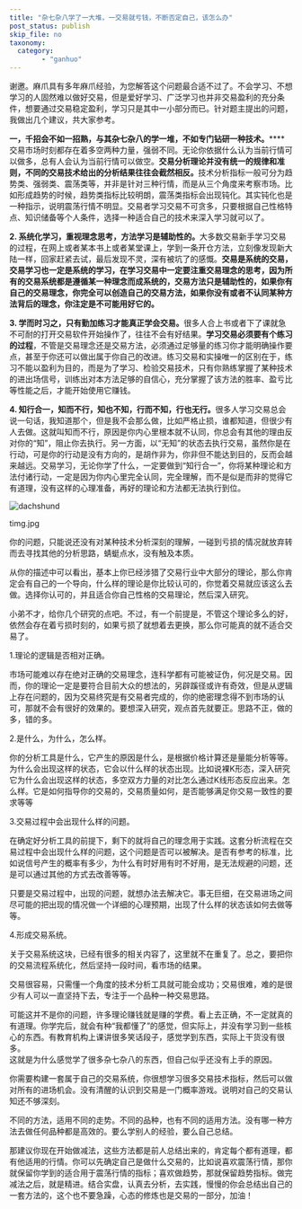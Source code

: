 ```yaml
---
title: "杂七杂八学了一大堆，一交易就亏钱，不断否定自己，该怎么办"
post_status: publish
skip_file: no
taxonomy:
  category:
        - "ganhuo"
---
```


谢邀。麻爪具有多年麻爪经验，为您解答这个问题最合适不过了。不会学习、不想学习的人固然难以做好交易，但是爱好学习、广泛学习也并非交易盈利的充分条件，想要通过交易稳定盈利，学习只是其中一小部分而已。针对题主提出的问题，我做出几个建议，共大家参考。

**一，千招会不如一招熟，与其杂七杂八的学一堆，不如专门钻研一种技术。**​**​**交易市场时刻都存在着多空两种力量，强弱不同。无论你依据什么认为当前行情可以做多，总有人会认为当前行情可以做空。**交易分析理论并没有统一的规律和准则，不同的交易技术给出的分析结果往往会截然相反。**​技术分析指标一般可分为趋势类、强弱类、震荡类等，并非是针对三种行情，而是从三个角度来考察市场。比如形成趋势的时候，趋势类指标比较明朗，震荡类指标会出现钝化。其实钝化也是一种指示，说明震荡行情不明显。交易者学习交易不可贪多，只要根据自己性格特点、知识储备等个人条件，选择一种适合自己的技术来深入学习就可以了。

**2. 系统化学习，重视理念思考，方法学习是辅助性的。​**​大多数交易新手学习交易的过程，在网上或者某本书上或者某堂课上，学到一条开仓方法，立刻像发现新大陆一样，回家赶紧去试，最后发现不灵，深有被坑了的感慨。**交易是系统的交易，交易学习也一定是系统的学习，在学习交易中一定要注重交易理念的思考，因为所有的交易系统都是遵循某一种理念而成系统的，交易方法只是辅助性的，如果你有自己的交易理念，你完全可以创造自己的交易方法，如果你没有或者不认同某种方法背后的理念，你注定是不可能用好它的。**

​**3. 学而时习之，只有勤加练习才能真正学会交易。**​很多人合上书或者下了课就急不可耐的打开交易软件开始操作了，往往不会有好结果。**学习交易必须要有个练习的过程**，不管是交易理念还是交易方法，必须通过足够量的练习你才能明确操作要点，甚至于你还可以做出属于你自己的改进。练习交易和实操唯一的区别在于，练习不能以盈利为目的，而是为了学习、检验交易技术，只有你熟练掌握了某种技术的进出场信号，训练出对本方法足够的自信心，充分掌握了该方法的胜率、盈亏比等性能之后，才能开始使用它赚钱。

**4. 知行合一，知而不行，知也不知，行而不知，行也无行。​**​很多人学习交易总会说一句话，我知道那个，但是我不会那么做，比如严格止损，谁都知道，但很少有人去做。这就叫知而不行，原因是你内心里根本就不认同，你总会有其他的理由反对你的“知”，阻止你去执行。另一方面，以“无知”的状态去执行交易，虽然你是在行动，可是你的行动是没有方向的，是胡作非为，你非但不能达到目的，反而会越来越远。交易学习，无论你学了什么，一定要做到“知行合一”，你将某种理论和方法付诸行动，一定是因为你内心里完全认同，完全理解，而不是似是而非的觉得它有道理，没有这样的心理准备，再好的理论和方法都无法执行到位。

![dachshund](https://cdn.fendou.la/funstoutiao/2020/12/151223908.jpg "timg.jpg")

timg.jpg

你的问题，只能说还没有对某种技术分析深刻的理解，一碰到亏损的情况就放弃转而去寻找其他的分析思路，蜻蜓点水，没有触及本质。

从你的描述中可以看出，基本上你已经涉猎了交易行业中大部分的理论，那么你肯定会有自己的一个导向，什么样的理论是你比较认可的，你觉着交易就应该这么去做。选择你认可的，并且适合你自己性格的交易理论，然后深入研究。

小弟不才，给你几个研究的点吧。不过，有一个前提是，不管这个理论多么的好，依然会存在着亏损时刻的，如果亏损了就想着去更换，那么你可能真的就不适合交易了。

1.理论的逻辑是否相对正确。

市场可能难以存在绝对正确的交易理念，连科学都有可能被证伪，何况是交易。因而，你的理论一定是要符合目前大众的想法的，另辟蹊径或许有奇效，但是从逻辑上存在问题的，因为交易终究是有交易者完成的，你的绝密理念得不到市场的认可，那就不会有很好的效果的。要想深入研究，观点首先就要正。思路不正，做的多，错的多。

2.是什么，为什么，怎么样。

你的分析工具是什么，它产生的原因是什么，是根据价格计算还是量能分析等等。为什么会出现这样的状态，它会以什么样的状态出现。比如说裸K形态，深入研究它为什么会出现这样的状态，多空双方力量的对比怎么通过K线形态反应出来。怎么样。它是如何指导你的交易的，交易质量如何，是否能够满足你交易一致性的要求等等

3.交易过程中会出现什么样的问题。

在确定好分析工具的前提下，剩下的就将自己的理念用于实践。这套分析流程在交易过程中会出现什么样的问题，这个问题是否可以被解决。是否有参考的标准，比如说信号产生的概率有多少，为什么有时好用有时不好用，是无法规避的问题，还是可以通过其他的方式去改善等等。

只要是交易过程中，出现的问题，就想办法去解决它。事无巨细，在交易进场之间尽可能的把出现的情况做一个详细的心理预期，出现了什么样的状态该如何去做等等。

4.形成交易系统。

关于交易系统这块，已经有很多的相关内容了，这里就不在重复了。总之，要把你的交易流程系统化，然后坚持一段时间，看市场的结果。

交易很容易，只需懂一个角度的技术分析工具就可能会成功；交易很难，难的是很少有人可以一直坚持下去，专注于一个品种一种交易思路。

可能这并不是你的问题，许多理论赚钱就是赚的学费。看上去正确，不一定就真的有道理。你学完后，就会有种“我都懂了”的感觉，但实际上，并没有学习到一些核心的东西。有教育机构上课讲很多笑话段子，感觉学到东西，实际上干货没有很多。  
这就是为什么感觉学了很多杂七杂八的东西，但自己似乎还没有上手的原因。

你需要构建一套属于自己的交易系统，你很想学习很多交易技术指标，然后可以做对所有的进场机会。没有清醒的认识到交易是一门概率游戏。说明对自己的交易认知还不够深刻。

不同的方法，适用不同的走势。不同的品种，也有不同的适用方法。没有哪一种方法去做任何品种都是高效的。要么学别人的经验，要么自己总结。

那建议你现在开始做减法，这些方法都是前人总结出来的，肯定每个都有道理，都有他适用的行情。你可以先确定自己是做什么交易的，比如说喜欢震荡行情，那你就保留你学到的适合用于震荡行情的指标；喜欢做趋势，那就保留趋势指标。做完减法之后，就是精进。结合实盘，认真去分析，去实践，慢慢的你会总结出自己的一套方法的，这个也不要急躁，心态的修炼也是交易的一部分，加油！
